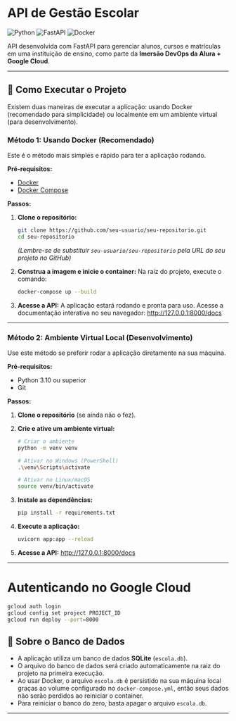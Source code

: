 # API de Gestão Escolar

![Python](https://img.shields.io/badge/Python-3.10%2B-blue?style=for-the-badge&logo=python)
![FastAPI](https://img.shields.io/badge/FastAPI-0.115-green?style=for-the-badge&logo=fastapi)
![Docker](https://img.shields.io/badge/Docker-Ready-blue?style=for-the-badge&logo=docker)

API desenvolvida com FastAPI para gerenciar alunos, cursos e matrículas em uma instituição de ensino, como parte da **Imersão DevOps da Alura + Google Cloud**.

---

## 🚀 Como Executar o Projeto

Existem duas maneiras de executar a aplicação: usando Docker (recomendado para simplicidade) ou localmente em um ambiente virtual (para desenvolvimento).

### Método 1: Usando Docker (Recomendado)

Este é o método mais simples e rápido para ter a aplicação rodando.

**Pré-requisitos:**
- [Docker](https://www.docker.com/get-started/)
- [Docker Compose](https://docs.docker.com/compose/install/)

**Passos:**

1.  **Clone o repositório:**
    ```sh
    git clone https://github.com/seu-usuario/seu-repositorio.git
    cd seu-repositorio
    ```
    *(Lembre-se de substituir `seu-usuario/seu-repositorio` pela URL do seu projeto no GitHub)*

2.  **Construa a imagem e inicie o container:**
    Na raiz do projeto, execute o comando:
    ```sh
    docker-compose up --build
    ```

3.  **Acesse a API:**
    A aplicação estará rodando e pronta para uso. Acesse a documentação interativa no seu navegador:
    http://127.0.0.1:8000/docs

---

### Método 2: Ambiente Virtual Local (Desenvolvimento)

Use este método se preferir rodar a aplicação diretamente na sua máquina.

**Pré-requisitos:**
- Python 3.10 ou superior
- Git

**Passos:**

1.  **Clone o repositório** (se ainda não o fez).

2.  **Crie e ative um ambiente virtual:**
    ```sh
    # Criar o ambiente
    python -m venv venv

    # Ativar no Windows (PowerShell)
    .\venv\Scripts\activate

    # Ativar no Linux/macOS
    source venv/bin/activate
    ```

3.  **Instale as dependências:**
    ```sh
    pip install -r requirements.txt
    ```

4.  **Execute a aplicação:**
    ```sh
    uvicorn app:app --reload
    ```

5.  **Acesse a API:**
    http://127.0.0.1:8000/docs

---

# Autenticando no Google Cloud

```sh
gcloud auth login
gcloud config set project PROJECT_ID
gcloud run deploy --port=8000
```


## 📝 Sobre o Banco de Dados

-   A aplicação utiliza um banco de dados **SQLite** (`escola.db`).
-   O arquivo do banco de dados será criado automaticamente na raiz do projeto na primeira execução.
-   Ao usar Docker, o arquivo `escola.db` é persistido na sua máquina local graças ao volume configurado no `docker-compose.yml`, então seus dados não serão perdidos ao reiniciar o container.
-   Para reiniciar o banco do zero, basta apagar o arquivo `escola.db`.

---
